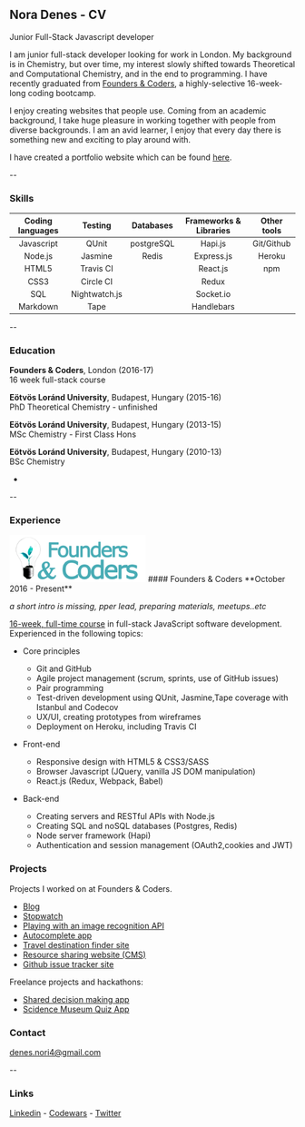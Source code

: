 ## Nora Denes - CV
Junior Full-Stack Javascript developer

I am junior full-stack developer looking for work in London. My background is in Chemistry, but over time, my interest slowly shifted towards Theoretical and Computational Chemistry, and in the end to programming. I have recently graduated from [Founders & Coders](http://www.foundersandcoders.com/), a highly-selective 16-week-long coding bootcamp.

I enjoy creating websites that people use. Coming from an academic background, I take huge pleasure in working together with people from diverse backgrounds.
I am an avid learner, I enjoy that every day there is something new and exciting to play around with.

I have created a portfolio website which can be found [here](https://denesnori.github.io/portfolio-website/).

--

### Skills

Coding languages |   Testing     |   Databases  |  Frameworks & Libraries  | Other tools
:---------------:|:-------------:|:------------:|:-----------------------: |:-----------:
    Javascript   |     QUnit     |  postgreSQL  |         Hapi.js          |  Git/Github    
     Node.js     |    Jasmine    |    Redis     |        Express.js        |  Heroku   
     HTML5       |  Travis CI    |              |        React.js          |  npm
     CSS3        |  Circle CI    |              |         Redux            |            
    	SQL        | Nightwatch.js |              |         Socket.io        |          
    Markdown     |     Tape      |              |        Handlebars        |
--

### Education
**Founders & Coders**, London (2016-17) <br>
16 week full-stack course

**Eötvös Loránd University**, Budapest, Hungary (2015-16) <br>
PhD Theoretical Chemistry - unfinished

**Eötvös Loránd University**, Budapest, Hungary (2013-15) <br>
MSc Chemistry - First Class Hons

**Eötvös Loránd University**, Budapest, Hungary (2010-13) <br>
BSc Chemistry

-
--

### Experience



 <img src="./img/fac.png" width="240">
#### Founders & Coders  
**October 2016 - Present**

*a short intro is missing, pper lead, preparing materials, meetups..etc*

[16-week, full-time course](http://www.foundersandcoders.com/) in full-stack JavaScript software development. Experienced in the following topics:

* Core principles
  - Git and GitHub
  - Agile project management (scrum, sprints, use of GitHub issues)
  - Pair programming
  - Test-driven development using QUnit, Jasmine,Tape coverage with Istanbul and Codecov
  - UX/UI, creating prototypes from wireframes
  - Deployment on Heroku, including Travis CI


* Front-end
  - Responsive design with HTML5 & CSS3/SASS
  - Browser Javascript (JQuery, vanilla JS DOM manipulation)
  - React.js (Redux, Webpack, Babel)


* Back-end
  - Creating servers and RESTful APIs with Node.js
  - Creating SQL and noSQL databases (Postgres, Redis)
  - Node server framework (Hapi)
  - Authentication and session management (OAuth2,cookies and JWT)

### Projects

Projects I worked on at Founders & Coders.

- [Blog](https://fac9.github.io/nomastew-blog/) <br>
- [Stopwatch](https://github.com/FAC9/stopwatch_ewelina_nori)<br>
- [Playing with an image recognition API](https://github.com/FAC9/gitbusters_api)<br>
- [Autocomplete app](https://github.com/FAC9/backend-badgers-autocomplete)<br>
- [Travel destination finder site](https://github.com/FAC9/hapi-places)<br>
- [Resource sharing website (CMS)](https://github.com/FAC9/the-badgerer)<br>
- [Github issue tracker site](https://github.com/esraajb/oh-auth)

Freelance projects and hackathons:
- [Shared decision making app](https://github.com/FAC9/childline-yoti)
- [Scidence Museum Quiz App](https://github.com/Science-Adventurers/game-frontend)

### Contact

denes.nori4@gmail.com <br>

--

### Links
[Linkedin](https://www.linkedin.com/in/n%C3%B3ra-d%C3%A9nes-1974a0112) -
[Codewars](https://www.codewars.com/users/denesnori) -
[Twitter](https://twitter.com/denesnori)
